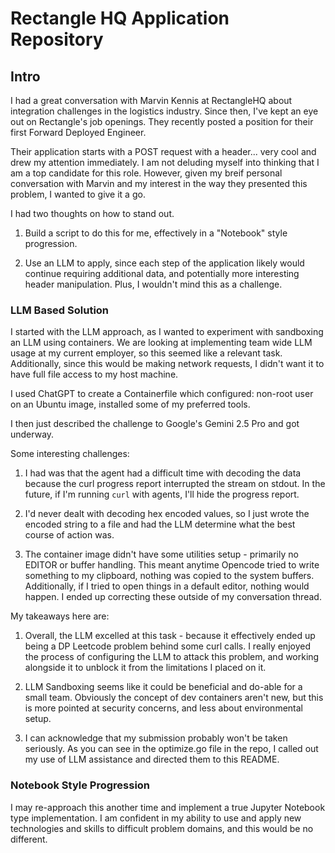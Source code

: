 # Rectangle HQ Application Repository
## Intro
I had a great conversation with Marvin Kennis at RectangleHQ about integration challenges in the logistics industry. Since then, I've kept an eye out on Rectangle's job openings. They recently posted a position for their first Forward Deployed Engineer.

Their application starts with a POST request with a header... very cool and drew my attention immediately. I am not deluding myself into thinking that I am a top candidate for this role. However, given my breif personal conversation with Marvin and my interest in the way they presented this problem, I wanted to give it a go.

I had two thoughts on how to stand out.

1. Build a script to do this for me, effectively in a "Notebook" style progression.

2. Use an LLM to apply, since each step of the application likely would continue requiring additional data, and potentially more interesting header manipulation. Plus, I wouldn't mind this as a challenge.

### LLM Based Solution

I started with the LLM approach, as I wanted to experiment with sandboxing an LLM using containers. We are looking at implementing team wide LLM usage at my current employer, so this seemed like a relevant task. Additionally, since this would be making network requests, I didn't want it to have full file access to my host machine.

I used ChatGPT to create a Containerfile which configured: non-root user on an Ubuntu image, installed some of my preferred tools.

I then just described the challenge to Google's Gemini 2.5 Pro and got underway.

Some interesting challenges: 
1. I had was that the agent had a difficult time with decoding the data because the curl progress report interrupted the stream on stdout. In the future, if I'm running `curl` with agents, I'll hide the progress report.

2. I'd never dealt with decoding hex encoded values, so I just wrote the encoded string to a file and had the LLM determine what the best course of action was.

3. The container image didn't have some utilities setup - primarily no EDITOR or buffer handling. This meant anytime Opencode tried to write something to my clipboard, nothing was copied to the system buffers. Additionally, if I tried to open things in a default editor, nothing would happen. I ended up correcting these outside of my conversation thread.

My takeaways here are:

1. Overall, the LLM excelled at this task - because it effectively ended up being a DP Leetcode problem behind some curl calls. I really enjoyed the process of configuring the LLM to attack this problem, and working alongside it to unblock it from the limitations I placed on it. 


2. LLM Sandboxing seems like it could be beneficial and do-able for a small team. Obviously the concept of dev containers aren't new, but this is more pointed at security concerns, and less about environmental setup.

3. I can acknowledge that my submission probably won't be taken seriously. As you can see in the optimize.go file in the repo, I called out my use of LLM assistance and directed them to this README.


### Notebook Style Progression
I may re-approach this another time and implement a true Jupyter Notebook type implementation. I am confident in my ability to use and apply new technologies and skills to difficult problem domains, and this would be no different.

